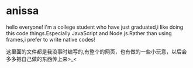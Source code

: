 # anissa
hello everyone!
i'm a college student who have just graduated,i like doing this code things.Especially JavaScript and Node.js.Rather than using frames,i prefer to write native codes!

这里面的文件都是我没事时编写的,有整个的网页，也有做的一些小玩意，以后会多多把自己做的东西传上来>_<
